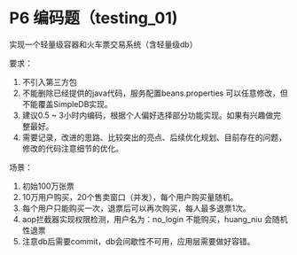 # P6 编码题（testing_01)

实现一个轻量级容器和火车票交易系统（含轻量级db）

要求：
1. 不引入第三方包
2. 不能删除已经提供的java代码，服务配置beans.properties 可以任意修改，但不能覆盖SimpleDB实现。
3. 建议0.5 ~ 3小时内编码，根据个人偏好选择部分功能实现。如果有兴趣做完整最好。
4. 需要记录，改进的思路、比较突出的亮点、后续优化规划、目前存在的问题，修改的代码注意细节的优化。

场景：
1. 初始100万张票
2. 10万用户购买，20个售卖窗口（并发），每个用户购买量随机。
3. 每个用户只能购买一次，退票后可以再次购买，每人最多退票1次。
4. aop拦截器实现权限检测，用户名为：no_login 不能购买，huang_niu 会随机性退票
5. 注意db后需要commit，db会间歇性不可用，应用层需要做好容错。